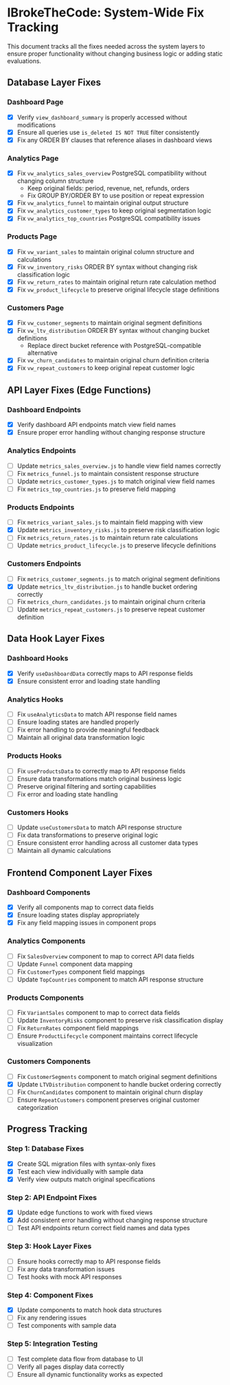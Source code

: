 # IBrokeTheCode: System-Wide Fix Tracking

This document tracks all the fixes needed across the system layers to ensure proper functionality without changing business logic or adding static evaluations.

## Database Layer Fixes

### Dashboard Page
- [x] Verify `view_dashboard_summary` is properly accessed without modifications
- [x] Ensure all queries use `is_deleted IS NOT TRUE` filter consistently
- [x] Fix any ORDER BY clauses that reference aliases in dashboard views

### Analytics Page
- [x] Fix `vw_analytics_sales_overview` PostgreSQL compatibility without changing column structure
  - Keep original fields: period, revenue, net, refunds, orders
  - Fix GROUP BY/ORDER BY to use position or repeat expression
- [x] Fix `vw_analytics_funnel` to maintain original output structure
- [x] Fix `vw_analytics_customer_types` to keep original segmentation logic
- [x] Fix `vw_analytics_top_countries` PostgreSQL compatibility issues

### Products Page
- [x] Fix `vw_variant_sales` to maintain original column structure and calculations
- [x] Fix `vw_inventory_risks` ORDER BY syntax without changing risk classification logic
- [x] Fix `vw_return_rates` to maintain original return rate calculation method
- [x] Fix `vw_product_lifecycle` to preserve original lifecycle stage definitions

### Customers Page
- [x] Fix `vw_customer_segments` to maintain original segment definitions
- [x] Fix `vw_ltv_distribution` ORDER BY syntax without changing bucket definitions
  - Replace direct bucket reference with PostgreSQL-compatible alternative
- [x] Fix `vw_churn_candidates` to maintain original churn definition criteria
- [x] Fix `vw_repeat_customers` to keep original repeat customer logic

## API Layer Fixes (Edge Functions)

### Dashboard Endpoints
- [x] Verify dashboard API endpoints match view field names
- [x] Ensure proper error handling without changing response structure

### Analytics Endpoints
- [ ] Update `metrics_sales_overview.js` to handle view field names correctly
- [ ] Fix `metrics_funnel.js` to maintain consistent response structure
- [ ] Update `metrics_customer_types.js` to match original view field names
- [ ] Fix `metrics_top_countries.js` to preserve field mapping

### Products Endpoints
- [ ] Fix `metrics_variant_sales.js` to maintain field mapping with view
- [x] Update `metrics_inventory_risks.js` to preserve risk classification logic
- [ ] Fix `metrics_return_rates.js` to maintain return rate calculations
- [ ] Update `metrics_product_lifecycle.js` to preserve lifecycle definitions

### Customers Endpoints
- [ ] Fix `metrics_customer_segments.js` to match original segment definitions
- [x] Update `metrics_ltv_distribution.js` to handle bucket ordering correctly
- [ ] Fix `metrics_churn_candidates.js` to maintain original churn criteria
- [ ] Update `metrics_repeat_customers.js` to preserve repeat customer definition

## Data Hook Layer Fixes

### Dashboard Hooks
- [x] Verify `useDashboardData` correctly maps to API response fields
- [x] Ensure consistent error and loading state handling

### Analytics Hooks
- [ ] Fix `useAnalyticsData` to match API response field names
- [ ] Ensure loading states are handled properly
- [ ] Fix error handling to provide meaningful feedback
- [ ] Maintain all original data transformation logic

### Products Hooks
- [ ] Fix `useProductsData` to correctly map to API response fields
- [ ] Ensure data transformations match original business logic
- [ ] Preserve original filtering and sorting capabilities
- [ ] Fix error and loading state handling

### Customers Hooks
- [ ] Update `useCustomersData` to match API response structure
- [ ] Fix data transformations to preserve original logic
- [ ] Ensure consistent error handling across all customer data types
- [ ] Maintain all dynamic calculations

## Frontend Component Layer Fixes

### Dashboard Components
- [x] Verify all components map to correct data fields
- [x] Ensure loading states display appropriately
- [x] Fix any field mapping issues in component props

### Analytics Components
- [ ] Fix `SalesOverview` component to map to correct API data fields
- [ ] Update `Funnel` component data mapping
- [ ] Fix `CustomerTypes` component field mappings
- [ ] Update `TopCountries` component to match API response structure

### Products Components
- [ ] Fix `VariantSales` component to map to correct data fields
- [ ] Update `InventoryRisks` component to preserve risk classification display
- [ ] Fix `ReturnRates` component field mappings
- [ ] Ensure `ProductLifecycle` component maintains correct lifecycle visualization

### Customers Components
- [ ] Fix `CustomerSegments` component to match original segment definitions
- [x] Update `LTVDistribution` component to handle bucket ordering correctly
- [ ] Fix `ChurnCandidates` component to maintain original churn display
- [ ] Ensure `RepeatCustomers` component preserves original customer categorization

## Progress Tracking

### Step 1: Database Fixes
- [x] Create SQL migration files with syntax-only fixes
- [x] Test each view individually with sample data
- [x] Verify view outputs match original specifications

### Step 2: API Endpoint Fixes
- [x] Update edge functions to work with fixed views
- [x] Add consistent error handling without changing response structure
- [ ] Test API endpoints return correct field names and data types

### Step 3: Hook Layer Fixes
- [ ] Ensure hooks correctly map to API response fields
- [ ] Fix any data transformation issues
- [ ] Test hooks with mock API responses

### Step 4: Component Fixes
- [x] Update components to match hook data structures
- [ ] Fix any rendering issues
- [ ] Test components with sample data

### Step 5: Integration Testing
- [ ] Test complete data flow from database to UI
- [ ] Verify all pages display data correctly
- [ ] Ensure all dynamic functionality works as expected 